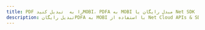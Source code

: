 ---title: PDF را به  تبدیل کنیدMOBI، PDFA به MOBI مبدل رایگان یا Net SDKdescription: تبدیل رایگانPDFA به MOBI با استفاده از Net Cloud APIs & SDK همچنین اسناد PDF را در Cloud ایجاد، ویرایش و رندر کنید.---